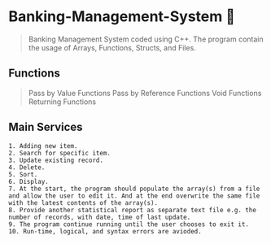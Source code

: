 # Banking-Management-System :bank:

> Banking Management System coded using C++. The program contain the usage of Arrays, Functions, Structs, and Files.

## Functions

> Pass by Value Functions
> Pass by Reference Functions
> Void Functions
> Returning Functions

## Main Services

```
1. Adding new item.
2. Search for specific item.
3. Update existing record.
4. Delete.
5. Sort.
6. Display.
7. At the start, the program should populate the array(s) from a file and allow the user to edit it. And at the end overwrite the same file with the latest contents of the array(s).
8. Provide another statistical report as separate text file e.g. the number of records, with date, time of last update.
9. The program continue running until the user chooses to exit it.
10. Run-time, logical, and syntax errors are avioded.
```
